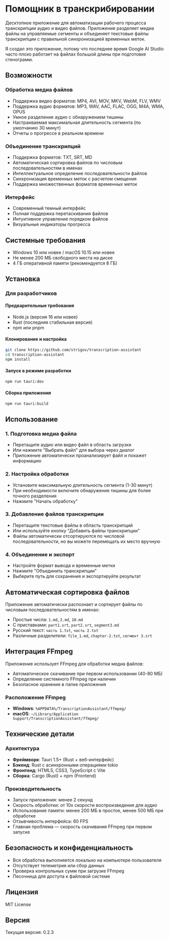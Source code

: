 # Помощник в транскрибировании

Десктопное приложение для автоматизации рабочего процесса транскрипции аудио и видео файлов. Приложение разделяет медиа файлы на управляемые сегменты и объединяет текстовые файлы транскрипции с правильной синхронизацией временных меток.

Я создал это приложение, потому что последнее время Google AI Studio часто плохо работает на файлах большой длины при подготовке стенограмм.

## Возможности

### Обработка медиа файлов
- Поддержка видео форматов: MP4, AVI, MOV, MKV, WebM, FLV, WMV
- Поддержка аудио форматов: MP3, WAV, AAC, FLAC, OGG, M4A, WMA, OPUS
- Умное разделение аудио с обнаружением тишины
- Настраиваемая максимальная длительность сегмента (по умолчанию 30 минут)
- Отчеты о прогрессе в реальном времени

### Объединение транскрипций
- Поддержка форматов: TXT, SRT, MD
- Автоматическая сортировка файлов по числовым последовательностям в именах
- Интеллектуальное определение последовательности файлов
- Синхронизация временных меток с расчетом смещения
- Поддержка множественных форматов временных меток

### Интерфейс
- Современный темный интерфейс
- Полная поддержка перетаскивания файлов
- Интуитивное управление порядком файлов
- Визуальные индикаторы прогресса

## Системные требования

- Windows 10 или новее / macOS 10.15 или новее
- Не менее 200 МБ свободного места на диске
- 4 ГБ оперативной памяти (рекомендуется 8 ГБ)

## Установка

### Для разработчиков

#### Предварительные требования
- Node.js (версия 16 или новее)
- Rust (последняя стабильная версия)
- npm или pnpm

#### Клонирование и настройка
```bash
git clone https://github.com/strigov/transcription-assistant
cd transcription-assistant
npm install
```

#### Запуск в режиме разработки
```bash
npm run tauri:dev
```

#### Сборка приложения
```bash
npm run tauri:build
```

## Использование

### 1. Подготовка медиа файла
- Перетащите аудио или видео файл в область загрузки
- Или нажмите "Выбрать файл" для выбора через диалог
- Приложение автоматически проанализирует файл и покажет информацию

### 2. Настройка обработки
- Установите максимальную длительность сегмента (1-30 минут)
- При необходимости включите обнаружение тишины для более точного разделения
- Нажмите "Начать обработку"

### 3. Добавление файлов транскрипции
- Перетащите текстовые файлы в область транскрипций
- Или используйте кнопку "Добавить файлы транскрипции"
- Файлы автоматически отсортируются по числовой последовательности, но вы можете перемещать их место вручную

### 4. Объединение и экспорт
- Настройте формат вывода и временные метки
- Нажмите "Объединить транскрипции"
- Выберите путь для сохранения и экспортируйте результат

## Автоматическая сортировка файлов

Приложение автоматически распознает и сортирует файлы по числовым последовательностям в именах:

- Простые числа: `1.md`, `2.md`, `10.md`
- С приставками: `part1.srt`, `part2.srt`, `segment3.md`
- Русский текст: `часть 1.txt`, `часть 2.txt`
- Различные разделители: `file_1.md`, `chapter-2.txt`, `сегмент 3.srt`

## Интеграция FFmpeg

Приложение использует FFmpeg для обработки медиа файлов:
- Автоматическое скачивание при первом использовании (40-80 МБ)
- Определение системного FFmpeg при наличии
- Безопасное хранение в папке приложения

### Расположение FFmpeg
- **Windows**: `%APPDATA%/TranscriptionAssistant/ffmpeg/`
- **macOS**: `~/Library/Application Support/TranscriptionAssistant/ffmpeg/`

## Технические детали

### Архитектура
- **Фреймворк**: Tauri 1.5+ (Rust + веб-интерфейс)
- **Бэкенд**: Rust с асинхронными операциями tokio
- **Фронтенд**: HTML5, CSS3, TypeScript с Vite
- **Сборка**: Cargo (Rust) + npm (Frontend)

### Производительность
- Запуск приложения: менее 2 секунд
- Скорость обработки: от 10x скорости воспроизведения для аудио
- Использование памяти: менее 200 МБ в простое, менее 500 МБ при обработке
- Отзывчивость интерфейса: 60 FPS
- Главная проблема — скорость скачивания FFmpeg при первом запуске

## Безопасность и конфиденциальность

- Вся обработка выполняется локально на компьютере пользователя
- Отсутствует телеметрия или сбор данных
- Проверка контрольных сумм при загрузке FFmpeg
- Песочница для доступа к файловой системе

## Лицензия

MIT License

## Версия

Текущая версия: 0.2.3
